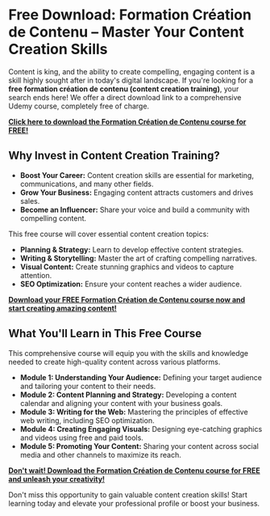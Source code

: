 # Free Download: Formation Création de Contenu – Master Your Content Creation Skills

Content is king, and the ability to create compelling, engaging content is a skill highly sought after in today's digital landscape. If you're looking for a **free formation création de contenu (content creation training)**, your search ends here! We offer a direct download link to a comprehensive Udemy course, completely free of charge.

[**Click here to download the Formation Création de Contenu course for FREE!**](https://udemywork.com/formation-creation-de-contenu)

## Why Invest in Content Creation Training?

*   **Boost Your Career:** Content creation skills are essential for marketing, communications, and many other fields.
*   **Grow Your Business:** Engaging content attracts customers and drives sales.
*   **Become an Influencer:** Share your voice and build a community with compelling content.

This free course will cover essential content creation topics:

*   **Planning & Strategy:** Learn to develop effective content strategies.
*   **Writing & Storytelling:** Master the art of crafting compelling narratives.
*   **Visual Content:** Create stunning graphics and videos to capture attention.
*   **SEO Optimization:** Ensure your content reaches a wider audience.

[**Download your FREE Formation Création de Contenu course now and start creating amazing content!**](https://udemywork.com/formation-creation-de-contenu)

## What You'll Learn in This Free Course

This comprehensive course will equip you with the skills and knowledge needed to create high-quality content across various platforms.

*   **Module 1: Understanding Your Audience:** Defining your target audience and tailoring your content to their needs.
*   **Module 2: Content Planning and Strategy:** Developing a content calendar and aligning your content with your business goals.
*   **Module 3: Writing for the Web:** Mastering the principles of effective web writing, including SEO optimization.
*   **Module 4: Creating Engaging Visuals:** Designing eye-catching graphics and videos using free and paid tools.
*   **Module 5: Promoting Your Content:** Sharing your content across social media and other channels to maximize its reach.

[**Don't wait! Download the Formation Création de Contenu course for FREE and unleash your creativity!**](https://udemywork.com/formation-creation-de-contenu)

Don't miss this opportunity to gain valuable content creation skills! Start learning today and elevate your professional profile or boost your business.
